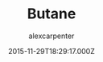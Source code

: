 ---
layout: JamstackTheme
title: Butane
github: https://github.com/alexcarpenter/butane-jekyll-theme
demo: https://alexcarpenter.github.io/butane-jekyll-theme/
author: alexcarpenter
ssg: Jekyll
date: 2015-11-29T18:29:17.000Z
description: Butane Jekyll Theme
stale: true
---